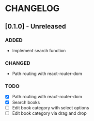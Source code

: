 # CHANGELOG

## [0.1.0] - Unreleased

### ADDED

- Implement search function

### CHANGED

- Path routing with react-router-dom

### TODO

- [x] Path routing with react-router-dom
- [x] Search books
- [ ] Edit book category with select options
- [ ] Edit book category via drag and drop
